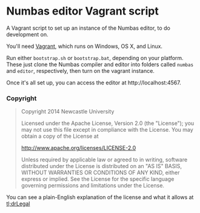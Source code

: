 Numbas editor Vagrant script
==============

A Vagrant script to set up an instance of the Numbas editor, to do development on.

You'll need [Vagrant](http://www.vagrantup.com/), which runs on Windows, OS X, and Linux.

Run either `bootstrap.sh` or `bootstrap.bat`, depending on your platform. These just clone the Numbas compiler and editor into folders called `numbas` and `editor`, respectively, then turn on the vagrant instance.

Once it's all set up, you can access the editor at http://localhost:4567.

### Copyright

> Copyright 2014 Newcastle University
> 
> Licensed under the Apache License, Version 2.0 (the "License");
> you may not use this file except in compliance with the License.
> You may obtain a copy of the License at
> 
> http://www.apache.org/licenses/LICENSE-2.0
> 
> Unless required by applicable law or agreed to in writing, software
> distributed under the License is distributed on an "AS IS" BASIS,
> WITHOUT WARRANTIES OR CONDITIONS OF ANY KIND, either express or implied.
> See the License for the specific language governing permissions and
> limitations under the License.

You can see a plain-English explanation of the license and what it allows at [tl;drLegal](https://tldrlegal.com/license/apache-license-2.0-%40apache-2.0%41)
